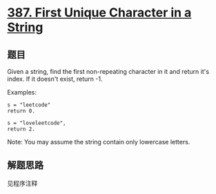 # [387. First Unique Character in a String](https://leetcode.com/problems/first-unique-character-in-a-string/)

## 题目

Given a string, find the first non-repeating character in it and return it's index. If it doesn't exist, return -1.

Examples:

```text
s = "leetcode"
return 0.

s = "loveleetcode",
return 2.
```

Note: You may assume the string contain only lowercase letters.

## 解题思路

见程序注释
